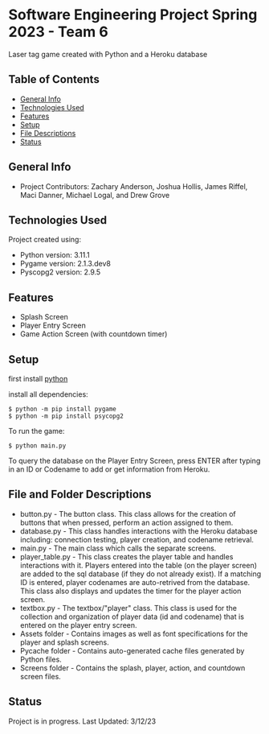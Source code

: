 # Software Engineering Project Spring 2023 - Team 6
Laser tag game created with Python and a Heroku database

## Table of Contents
* [General Info](#general-info)
* [Technologies Used](#technologies-used)
* [Features](#features)
* [Setup](#setup)
* [File Descriptions](#file-descriptions)
* [Status](#status)

## General Info
* Project Contributors: Zachary Anderson, Joshua Hollis, James Riffel, Maci Danner, Michael Logal, and Drew Grove

## Technologies Used
Project created using:
* Python version: 3.11.1
* Pygame version: 2.1.3.dev8
* Pyscopg2 version: 2.9.5

## Features
* Splash Screen
* Player Entry Screen
* Game Action Screen (with countdown timer)

## Setup
first install [python](https://www.python.org/downloads/)

install all dependencies:
```
$ python -m pip install pygame
$ python -m pip install psycopg2
```
To run the game:
```
$ python main.py 
```
To query the database on the Player Entry Screen, press ENTER after typing in an ID or Codename to add or get information from Heroku.

## File and Folder Descriptions
* button.py - The button class. This class allows for the creation of buttons that when pressed, perform an action assigned to them.
* database.py - This class handles interactions with the Heroku database including: connection testing, player creation, and codename retrieval.
* main.py - The main class which calls the separate screens.
* player_table.py - This class creates the player table and handles interactions with it. Players entered into the table (on the player screen) are added to 
                    the sql database (if they do not already exist). If a matching ID is entered, player codenames are auto-retrived from the database.
                    This class also displays and updates the timer for the player action screen.
* textbox.py - The textbox/"player" class. This class is used for the collection and organization of player data (id and codename) that is entered on 
               the player entry screen.
* Assets folder - Contains images as well as font specifications for the player and splash screens.
* Pycache folder - Contains auto-generated cache files generated by Python files.
* Screens folder - Contains the splash, player, action, and countdown screen files.

## Status
Project is in progress. Last Updated: 3/12/23
